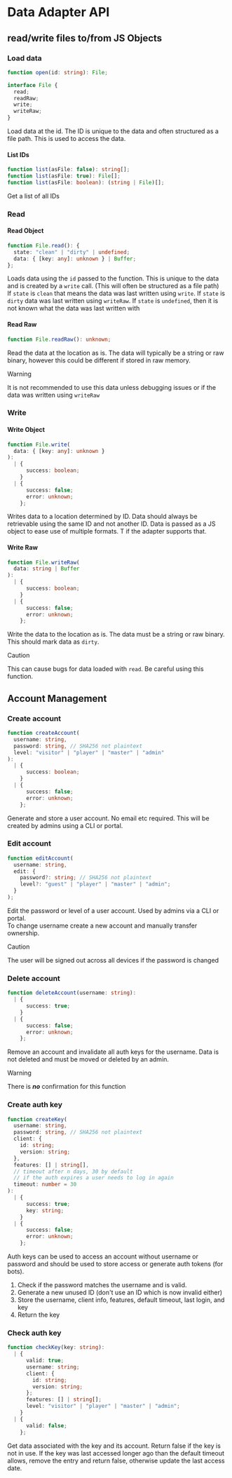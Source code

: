 # Data Adapter API

## read/write files to/from JS Objects

### Load data

```ts
function open(id: string): File;

interface File {
  read;
  readRaw;
  write;
  writeRaw;
}
```

Load data at the id. The ID is unique to the data and often structured as a file path. This is used to access the data.

#### List IDs

```ts
function list(asFile: false): string[];
function list(asFile: true): File[];
function list(asFile: boolean): (string | File)[];
```

Get a list of all IDs

### Read

#### Read Object

```ts
function File.read(): {
  state: "clean" | "dirty" | undefined;
  data: { [key: any]: unknown } | Buffer;
};
```

Loads data using the `id` passed to the function. This is unique to the data and is created by a `write` call. (This will often be structured as a file path)  
If `state` is `clean` that means the data was last written using `write`. If `state` is `dirty` data was last written using `writeRaw`. If `state` is `undefined`, then it is not known what the data was last written with

#### Read Raw

```ts
function File.readRaw(): unknown;
```

Read the data at the location as is. The data will typically be a string or raw binary, however this could be different if stored in raw memory.

> [!WARNING]  
> It is not recommended to use this data unless debugging issues or if the data was written using `writeRaw`

### Write

#### Write Object

```ts
function File.write(
  data: { [key: any]: unknown }
):
  | {
      success: boolean;
    }
  | {
      success: false;
      error: unknown;
    };
```

Writes data to a location determined by ID. Data should always be retrievable using the same ID and not another ID. Data is passed as a JS object to ease use of multiple formats. T if the adapter supports that.

#### Write Raw

```ts
function File.writeRaw(
  data: string | Buffer
):
  | {
      success: boolean;
    }
  | {
      success: false;
      error: unknown;
    };
```

Write the data to the location as is. The data must be a string or raw binary. This should mark data as `dirty`.

> [!CAUTION]  
> This can cause bugs for data loaded with `read`. Be careful using this function.

## Account Management

### Create account

```ts
function createAccount(
  username: string,
  password: string, // SHA256 not plaintext
  level: "visitor" | "player" | "master" | "admin"
):
  | {
      success: boolean;
    }
  | {
      success: false;
      error: unknown;
    };
```

Generate and store a user account. No email etc required. This will be created by admins using a CLI or portal.

### Edit account

```ts
function editAccount(
  username: string,
  edit: {
    password?: string; // SHA256 not plaintext
    level?: "guest" | "player" | "master" | "admin";
  }
);
```

Edit the password or level of a user account. Used by admins via a CLI or portal.  
To change username create a new account and manually transfer ownership.

> [!CAUTION]  
> The user will be signed out across all devices if the password is changed

### Delete account

```ts
function deleteAccount(username: string):
  | {
      success: true;
    }
  | {
      success: false;
      error: unknown;
    };
```

Remove an account and invalidate all auth keys for the username. Data is not deleted and must be moved or deleted by an admin.

> [!WARNING]  
> There is **_no_** confirmation for this function

### Create auth key

```ts
function createKey(
  username: string,
  password: string, // SHA256 not plaintext
  client: {
    id: string;
    version: string;
  },
  features: [] | string[],
  // timeout after n days, 30 by default
  // if the auth expires a user needs to log in again
  timeout: number = 30
):
  | {
      success: true;
      key: string;
    }
  | {
      success: false;
      error: unknown;
    };
```

Auth keys can be used to access an account without username or password and should be used to store access or generate auth tokens (for bots).

1. Check if the password matches the username and is valid.
2. Generate a new unused ID (don't use an ID which is now invalid either)
3. Store the username, client info, features, default timeout, last login, and key
4. Return the key

### Check auth key

```ts
function checkKey(key: string):
  | {
      valid: true;
      username: string;
      client: {
        id: string;
        version: string;
      };
      features: [] | string[];
      level: "visitor" | "player" | "master" | "admin";
    }
  | {
      valid: false;
    };
```

Get data associated with the key and its account. Return false if the key is not in use. If the key was last accessed longer ago than the default timeout allows, remove the entry and return false, otherwise update the last access date.
